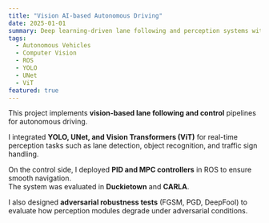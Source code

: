 ```yaml
---
title: "Vision AI-based Autonomous Driving"
date: 2025-01-01
summary: Deep learning-driven lane following and perception systems with adversarial robustness.
tags:
  - Autonomous Vehicles
  - Computer Vision
  - ROS
  - YOLO
  - UNet
  - ViT
featured: true
---
```


This project implements **vision-based lane following and control** pipelines for autonomous driving.  

I integrated **YOLO, UNet, and Vision Transformers (ViT)** for real-time perception tasks such as lane detection, object recognition, and traffic sign handling.  

On the control side, I deployed **PID and MPC controllers** in ROS to ensure smooth navigation.  
The system was evaluated in **Duckietown** and **CARLA**.  

I also designed **adversarial robustness tests** (FGSM, PGD, DeepFool) to evaluate how perception modules degrade under adversarial conditions.
